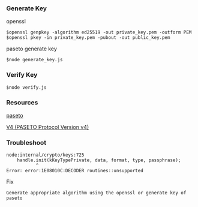 ### Generate Key
openssl 
```
$openssl genpkey -algorithm ed25519 -out private_key.pem -outform PEM
$openssl pkey -in private_key.pem -pubout -out public_key.pem
```
paseto generate key
```
$node generate_key.js
```
### Verify Key
```
$node verify.js
```
### Resources

[paseto](https://github.com/panva/paseto)

[V4 (PASETO Protocol Version v4)](https://github.com/panva/paseto/blob/main/docs/README.md#v4-paseto-protocol-version-v4)

### Troubleshoot
```
node:internal/crypto/keys:725
    handle.init(kKeyTypePrivate, data, format, type, passphrase);
           ^
Error: error:1E08010C:DECODER routines::unsupported
```
Fix
```
Generate appropriate algorithm using the openssl or generate key of paseto
```
